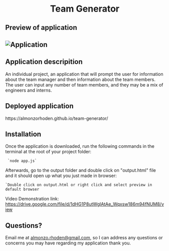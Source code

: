 
<h1 align = "center" > Team Generator </h1>

<h2>Preview of application<h2>

![Application](https://user-images.githubusercontent.com/61447353/107347921-580ec880-6a94-11eb-8814-98c5b5143bc1.PNG)

<h2> Application descripition </h2>

An individual project, an application that will prompt the user for information about the team manager and then information about the team members. The user can input any number of team members, and they may be a mix of engineers and interns.

<h2>Deployed application</h2>
https://almonzorhoden.github.io/team-generator/ 

<h2>Installation</h2>
Once the application is downloaded, run the following commands in the terminal at the root of your project folder: 

     `node app.js`


Afterwards, go to the output folder and double click on "output.html" file and it should open up what you just made in browser:

    `Double click on output.html or right click and select preview in default browser
    
Video Demonstration link:
https://drive.google.com/file/d/1dHG1P8utWgIAtAe_Wqxsw186m94fNUM8/view 

## Questions?
Email me at almonzo.rhoden@gmail.com, so I can address any questions or concerns you may have regarding my application thank you.
